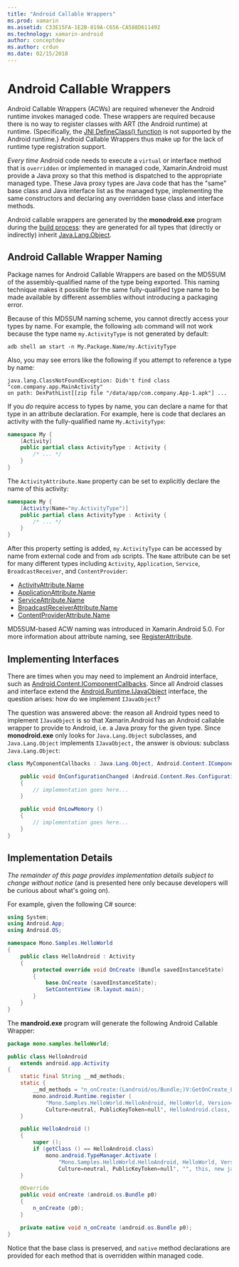 ```yaml
---
title: "Android Callable Wrappers"
ms.prod: xamarin
ms.assetid: C33E15FA-1E2B-819A-C656-CA588D611492
ms.technology: xamarin-android
author: conceptdev
ms.author: crdun
ms.date: 02/15/2018
---
```


# Android Callable Wrappers

Android Callable Wrappers (ACWs) are required whenever the Android 
runtime invokes managed code. These wrappers are required because there 
is no way to register classes with ART (the Android runtime) at 
runtime. (Specifically, the 
[JNI DefineClass() function](http://docs.oracle.com/javase/1.5.0/docs/guide/jni/spec/functions.html#wp15986) 
is not supported by the Android runtime.} Android Callable 
Wrappers thus make up for the lack of runtime type registration 
support. 

*Every time* Android code needs to execute a `virtual` or interface 
method that is `overridden` or implemented in managed code, 
Xamarin.Android must provide a Java proxy so that this method is 
dispatched to the appropriate managed type. These Java proxy types are 
Java code that has the "same" base class and Java interface list as 
the managed type, implementing the same constructors and declaring any 
overridden base class and interface methods. 

Android callable wrappers are generated by the **monodroid.exe** 
program during the 
[build process](~/android/deploy-test/building-apps/build-process.md): they 
are generated for all types that (directly or indirectly) inherit 
[Java.Lang.Object](https://developer.xamarin.com/api/type/Java.Lang.Object/). 



## Android Callable Wrapper Naming

Package names for Android Callable Wrappers are based on the MD5SUM of 
the assembly-qualified name of the type being exported. This naming 
technique makes it possible for the same fully-qualified type name to 
be made available by different assemblies without introducing a 
packaging error. 

Because of this MD5SUM naming scheme, you cannot directly access your 
types by name. For example, the following `adb` command will not work 
because the type name `my.ActivityType` is not generated by default: 

```shell
adb shell am start -n My.Package.Name/my.ActivityType
```

Also, you may see errors like the following if you attempt to reference
a type by name:

```shell
java.lang.ClassNotFoundException: Didn't find class "com.company.app.MainActivity"
on path: DexPathList[[zip file "/data/app/com.company.App-1.apk"] ...
```

If you *do* require access to types by name, you can declare a name for 
that type in an attribute declaration. For example, here is code that
declares an activity with the fully-qualified name `My.ActivityType`:

```csharp
namespace My {
    [Activity]
    public partial class ActivityType : Activity {
        /* ... */
    }
}
```

The `ActivityAttribute.Name` property can be set to explicitly declare 
the name of this activity: 

```csharp
namespace My {
    [Activity(Name="my.ActivityType")]
    public partial class ActivityType : Activity {
        /* ... */
    }
}
```

After this property setting is added, `my.ActivityType` can be accessed 
by name from external code and from `adb` scripts. The `Name` attribute 
can be set for many different types including `Activity`, 
`Application`, `Service`, `BroadcastReceiver`, and `ContentProvider`: 

- [ActivityAttribute.Name](https://developer.xamarin.com/api/property/Android.App.ActivityAttribute.Name/)
- [ApplicationAttribute.Name](https://developer.xamarin.com/api/property/Android.App.ApplicationAttribute.Name/)
- [ServiceAttribute.Name](https://developer.xamarin.com/api/property/Android.App.ServiceAttribute.Name/)
- [BroadcastReceiverAttribute.Name](https://developer.xamarin.com/api/property/Android.Content.BroadcastReceiverAttribute.Name/)
- [ContentProviderAttribute.Name](https://developer.xamarin.com/api/property/Android.Content.ContentProviderAttribute.Name/)

MD5SUM-based ACW naming was introduced in Xamarin.Android 5.0. For more 
information about attribute naming, see 
[RegisterAttribute](https://developer.xamarin.com/api/type/Android.Runtime.RegisterAttribute/). 



## Implementing Interfaces

There are times when you may need to implement an Android interface, such as 
[Android.Content.IComponentCallbacks](https://developer.xamarin.com/api/type/Android.Content.IComponentCallbacks/). 
Since all Android classes and interface extend the 
[Android.Runtime.IJavaObject](https://developer.xamarin.com/api/type/Android.Runtime.IJavaObject/) 
interface, the question arises: how do we implement `IJavaObject`? 

The question was answered above: the reason all Android types need to 
implement `IJavaObject` is so that Xamarin.Android has an Android 
callable wrapper to provide to Android, i.e. a Java proxy for the given 
type. Since **monodroid.exe** only looks for `Java.Lang.Object` 
subclasses, and `Java.Lang.Object` implements `IJavaObject,` the answer 
is obvious: subclass `Java.Lang.Object`: 

```csharp
class MyComponentCallbacks : Java.Lang.Object, Android.Content.IComponentCallbacks {

    public void OnConfigurationChanged (Android.Content.Res.Configuration newConfig)
    {
        // implementation goes here...
    } 

    public void OnLowMemory ()
    {
        // implementation goes here...
    }
}
```


## Implementation Details

*The remainder of this page provides implementation details subject to 
change without notice* (and is presented here only because developers will 
be curious about what's going on). 

For example, given the following C# source:

```csharp
using System;
using Android.App;
using Android.OS;

namespace Mono.Samples.HelloWorld
{
    public class HelloAndroid : Activity
    {
        protected override void OnCreate (Bundle savedInstanceState)
        {
            base.OnCreate (savedInstanceState);
            SetContentView (R.layout.main);
        }
    }
}
```

The **mandroid.exe** program will generate the following Android 
Callable Wrapper: 

```java
package mono.samples.helloWorld;

public class HelloAndroid
    extends android.app.Activity
{
    static final String __md_methods;
    static {
        __md_methods = "n_onCreate:(Landroid/os/Bundle;)V:GetOnCreate_Landroid_os_Bundle_Handler\n" + "";
        mono.android.Runtime.register (
            "Mono.Samples.HelloWorld.HelloAndroid, HelloWorld, Version=1.0.0.0, 
            Culture=neutral, PublicKeyToken=null", HelloAndroid.class, __md_methods);
    }

    public HelloAndroid ()
    {
        super ();
        if (getClass () == HelloAndroid.class)
            mono.android.TypeManager.Activate (
                "Mono.Samples.HelloWorld.HelloAndroid, HelloWorld, Version=1.0.0.0, 
                Culture=neutral, PublicKeyToken=null", "", this, new java.lang.Object[] {  });
    }

    @Override
    public void onCreate (android.os.Bundle p0)
    {
        n_onCreate (p0);
    }

    private native void n_onCreate (android.os.Bundle p0);
}
```

Notice that the base class is preserved, and `native` method 
declarations are provided for each method that is overridden within 
managed code. 
